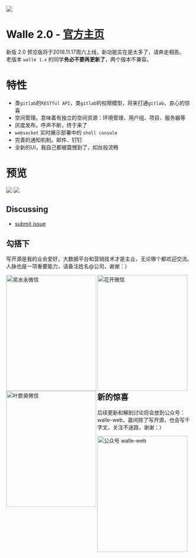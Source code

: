 ![](https://raw.github.com/meolu/walle-web/master/logo.jpg)

Walle 2.0 - [官方主页](https://www.walle-web.io) 
=========================
新版 2.0 预览版将于2018.11.17周六上线，新功能实在是太多了，请奔走相告。  
老版本 `walle 1.x` 的同学**务必不要再更新了**，两个版本不兼容。

特性
=========================
- 类`gitlab`的`RESTful API`，类`gitlab`的权限模型，将来打通`gitlab`，良心的惊喜
- 空间管理。意味着有独立的空间资源：环境管理、用户组、项目、服务器等
- 灰度发布。呼声不断，终于来了
- `websocket` 实时展示部署中的 `shell console`
- 完善的通知机制。邮件、钉钉
- 全新的UI，我自己都被震憾到了，如丝般流畅

预览
=========================
![](https://raw.github.com/meolu/walle-web/master/screenshot/projects.png)
![](https://raw.github.com/meolu/walle-web/master/screenshot/deploy.png)


Discussing
----------
- [submit issue](https://github.com/meolu/walle-web/issues/new)


勾搭下
--------
写开源是我的业余爱好，大数据平台和营销技术才是主业，无论哪个都欢迎交流。人脉也是一项重要能力，请备注姓名@公司，谢谢：）

<img src="https://raw.githubusercontent.com/meolu/walle-web/master/weixin-wushuiyong.jpg" width="244" height="314" alt="吴水永微信" align=left />

<img src="https://raw.githubusercontent.com/meolu/walle-web/master/weixin-huakai.jpg" width="244" height="314" alt="花开微信" align=left />

<img src="https://raw.githubusercontent.com/meolu/walle-web/master/weixin-ye.jpg" width="244" height="314" alt="叶歆昊微信" align=left />



新的惊喜
--------
后续更新和解剖讨论将会放到公众号：walle-web，晨间除了写开源，也会写千字文，关注不迷路，谢谢：）

<img src="https://raw.githubusercontent.com/meolu/walle-web/master/wechat-gzh.jpg" width="244" height="314" alt="公众号 walle-web" />

